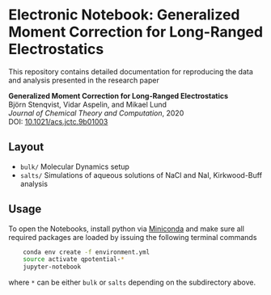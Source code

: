 # Electronic Notebook: Generalized Moment Correction for Long-Ranged Electrostatics

This repository contains detailed documentation for reproducing the data and analysis presented in the research paper

**Generalized Moment Correction for Long-Ranged Electrostatics**  
Björn Stenqvist, Vidar Aspelin, and Mikael Lund  
_Journal of Chemical Theory and Computation_, 2020  
DOI: [10.1021/acs.jctc.9b01003](https://doi.org/10.1021/acs.jctc.9b01003)  
 
## Layout

- `bulk/` Molecular Dynamics setup
- `salts/` Simulations of aqueous solutions of NaCl and NaI, Kirkwood-Buff analysis

## Usage

To open the Notebooks, install python via [Miniconda](https://conda.io/miniconda.html) and
make sure all required packages are loaded by issuing the following terminal commands

``` bash
    conda env create -f environment.yml
    source activate qpotential-*
    jupyter-notebook
```

where `*` can be either `bulk` or `salts` depending on the subdirectory above.
